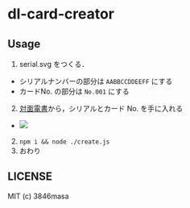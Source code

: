 # dl-card-creator

## Usage

1. serial.svg をつくる．
  - シリアルナンバーの部分は ``AABBCCDDEEFF`` にする
  - カードNo. の部分は ``No.001`` にする
2. [対面電書][densyo]から，シリアルとカード No. を手に入れる
  - ![](https://gyazo.com/e5e6b38ef4f8bd19e0eec70e764b4c5a.png)
2. ``npm i && node ./create.js``
3. おわり

## LICENSE

MIT (c) 3846masa

[densyo]: https://densyo.jp
